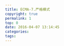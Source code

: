 ```yaml
---
title: ECMA-7.严格模式
copyright: true
permalink: 1
top: 0
date: 2016-04-07 13:14:45
categories:
tags:
---
```

